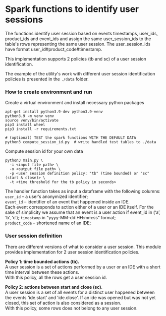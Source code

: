 # Spark functions to identify user sessions

The functions identify user session based on events timestamps, user_ids, product_ids and event_ids
and assign the same user_session_ids to the table's rows representing the same user session.
The user_session_ids have format user_id#product_code#timestamp. 

This implementation supports 2 policies (tb and sc) of a user session identification.

The example of the utility's work with different user session identification policies 
is presented in the `./data` folder. 

### How to create environment and run
Create a virtual environment and install necessary python packages
```shell
apt-get install python3.9-dev python3.9-venv
python3.9 -m venv venv
source venv/bin/activate
pip3 install wheel
pip3 install -r requirements.txt

# (optional) TEST the spark functions WITH THE DEFAULT DATA
python3 compute_session_id.py  # write handled test tables to ./data
```

Compute session id for your own data
```shell
python3 main.py \
  -i <input file path> \
  -o <output file path> \
  -p <user session definition policy: "tb" (time bounded) or "sc" (start & close)> \
  -t <time threshold for the tb policy in seconds>
```

The handler function takes as input a dataframe with the following columns:  
`user_id` – a user’s anonymized identifier;  
`event_id` – identifier of an event that happened inside an IDE.  
Each event corresponds to action either of a user or an IDE itself. 
For the sake of simplicity we assume that an event is a user action if event_id in (‘a’, ‘b’, ‘c’);
`timestamp` in "yyyy-MM-dd HH:mm:ss" format;  
`product_code` – shortened name of an IDE;


### User session definition
There are different versions of what to consider a user session.
This module provides implementation for 2 user session identification policies.

**Policy 1: time bounded actions (tb).**  
A user session is a set of actions performed by a user or an IDE
with a short time interval between these actions.  
With this policy, all the rows get a user session id.

**Policy 2: actions between start and close (sc).**  
A user session is a set of all events for a distinct user happened 
between the events 'ide.start' and 'ide.close'. 
If an ide was opened but was not yet closed, this set of action is also considered as a session.  
With this policy, some rows does not belong to any user session.
